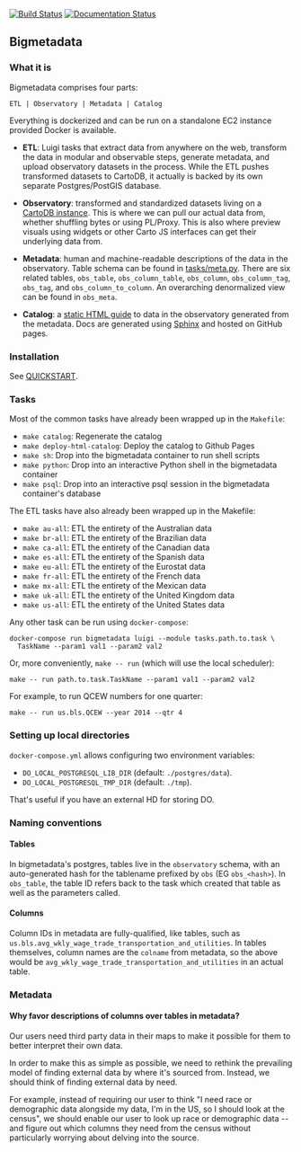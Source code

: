 [![Build Status](https://api.travis-ci.org/CartoDB/bigmetadata.svg?branch=master)](https://travis-ci.org/CartoDB/bigmetadata/branches#) [![Documentation Status](https://readthedocs.org/projects/bigmetadata/badge/?version=latest)](http://bigmetadata.readthedocs.io/en/latest/?badge=latest)

## Bigmetadata

### What it is

Bigmetadata comprises four parts:

    ETL | Observatory | Metadata | Catalog

Everything is dockerized and can be run on a standalone EC2 instance provided
Docker is available.

* __ETL__: Luigi tasks that extract data from anywhere on the web, transform the
  data in modular and observable steps, generate metadata, and upload
  observatory datasets in the process.  While the ETL pushes transformed
  datasets to CartoDB, it actually is backed by its own separate
  Postgres/PostGIS database.

* __Observatory__: transformed and standardized datasets living on a [CartoDB
  instance](https://observatory.cartodb.com).  This is where we can pull our
  actual data from, whether shuffling bytes or using PL/Proxy.  This is also
  where preview visuals using widgets or other Carto JS interfaces can get
  their underlying data from.

* __Metadata__: human and machine-readable descriptions of the data in the
  observatory.  Table schema can be found in
  [tasks/meta.py](https://github.com/CartoDB/bigmetadata/blob/master/tasks/meta.py#L76).
  There are six related tables, `obs_table`, `obs_column_table`, `obs_column`,
  `obs_column_tag`, `obs_tag`, and `obs_column_to_column`.  An overarching
  denormalized view can be found in `obs_meta`.

* __Catalog__: a [static HTML guide](https://cartodb.github.io/bigmetadata) to
  data in the observatory generated from the metadata.  Docs are generated
  using [Sphinx](http://sphinx-doc.org/) and hosted on GitHub pages.

### Installation

See [QUICKSTART](docs/source/quickstart.rst).

### Tasks

Most of the common tasks have already been wrapped up in the `Makefile`:

* `make catalog`: Regenerate the catalog
* `make deploy-html-catalog`: Deploy the catalog to Github Pages
* `make sh`: Drop into the bigmetadata container to run shell scripts
* `make python`: Drop into an interactive Python shell in the bigmetadata
  container
* `make psql`: Drop into an interactive psql session in the bigmetadata
  container's database

The ETL tasks have also already been wrapped up in the Makefile:

* `make au-all`: ETL the entirety of the Australian data
* `make br-all`: ETL the entirety of the Brazilian data
* `make ca-all`: ETL the entirety of the Canadian data
* `make es-all`: ETL the entirety of the Spanish data
* `make eu-all`: ETL the entirety of the Eurostat data
* `make fr-all`: ETL the entirety of the French data
* `make mx-all`: ETL the entirety of the Mexican data
* `make uk-all`: ETL the entirety of the United Kingdom data
* `make us-all`: ETL the entirety of the United States data

Any other task can be run using `docker-compose`:

    docker-compose run bigmetadata luigi --module tasks.path.to.task \
      TaskName --param1 val1 --param2 val2

Or, more conveniently, `make -- run` (which will use the local scheduler):

    make -- run path.to.task.TaskName --param1 val1 --param2 val2

For example, to run QCEW numbers for one quarter:

    make -- run us.bls.QCEW --year 2014 --qtr 4

### Setting up local directories

`docker-compose.yml` allows configuring two environment variables:
- `DO_LOCAL_POSTGRESQL_LIB_DIR` (default: `./postgres/data`).
- `DO_LOCAL_POSTGRESQL_TMP_DIR` (default: `./tmp`).

That's useful if you have an external HD for storing DO.

### Naming conventions

#### Tables

In bigmetadata's postgres, tables live in the `observatory` schema, with an
auto-generated hash for the tablename prefixed by `obs` (EG `obs_<hash>`).
In `obs_table`, the table ID refers back to the task which created that table
as well as the parameters called.

#### Columns

Column IDs in metadata are fully-qualified, like tables, such as
`us.bls.avg_wkly_wage_trade_transportation_and_utilities`.  In tables
themselves, column names are the `colname` from metadata,
so the above would be `avg_wkly_wage_trade_transportation_and_utilities` in
an actual table.

### Metadata

#### Why favor descriptions of columns over tables in metadata?

Our users need third party data in their maps to make it possible for them to
better interpret their own data.

In order to make this as simple as possible, we need to rethink the prevailing
model of finding external data by where it's sourced from.  Instead, we should
think of finding external data by need.

For example, instead of requiring our user to think "I need race or demographic
data alongside my data, I'm in the US, so I should look at the census", we
should enable our user to look up race or demographic data -- and figure out
which columns they need from the census without particularly worrying about
delving into the source.
